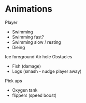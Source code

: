 
# Animations

Player

- Swimming
- Swimming fast?
- Swimming slow / resting
- Dieing

Ice foreground
Air hole
Obstacles

- Fish (damage)
- Logs (smash - nudge player away)

Pick ups

- Oxygen tank
- flippers (speed boost)
